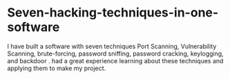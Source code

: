 # Seven-hacking-techniques-in-one-software

I have built a software with seven techniques Port Scanning, Vulnerability Scanning, brute-forcing, password sniffing, password cracking, keylogging, and backdoor . had a great experience learning about these techniques and applying them to make my project.
